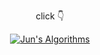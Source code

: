 <div align=center>

click 👇
    
[![Jun's Algorithms](https://whal.eu/i/BpblJMqn)](https://won4885.github.io)

</div>
